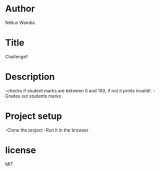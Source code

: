# Author
Nelius Wandia

# Title
Challenge1

# Description
-checks if student marks are between 0 and 100, if not it prints invalid!.
-Grades out students marks

# Project setup
-Clone the project
-Run it in the browser

# license
MIT

